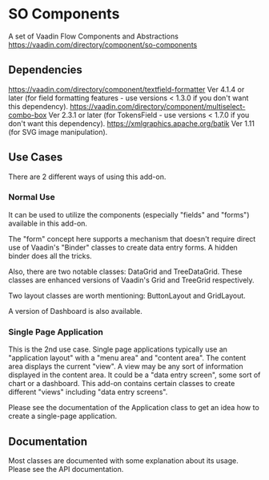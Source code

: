 # SO Components
A set of Vaadin Flow Components and Abstractions
https://vaadin.com/directory/component/so-components

## Dependencies
https://vaadin.com/directory/component/textfield-formatter Ver 4.1.4 or later (for field formatting features - use versions < 1.3.0 if you don't want this dependency).
https://vaadin.com/directory/component/multiselect-combo-box Ver 2.3.1 or later (for TokensField - use versions < 1.7.0 if you don't want this dependency).
https://xmlgraphics.apache.org/batik Ver 1.11 (for SVG image manipulation).

## Use Cases
There are 2 different ways of using this add-on.

### Normal Use
It can be used to utilize the components (especially "fields" and "forms") available in this add-on.

The "form" concept here supports a mechanism that doesn't require direct use of Vaadin's "Binder" classes to create data entry forms.
A hidden binder does all the tricks.

Also, there are two notable classes: DataGrid and TreeDataGrid. These classes are enhanced
versions of Vaadin's Grid and TreeGrid respectively.

Two layout classes are worth mentioning: ButtonLayout and GridLayout.

A version of Dashboard is also available.

### Single Page Application
This is the 2nd use case. Single page applications typically use an "application layout"
with a "menu area" and "content area". The content area displays the current "view". A view may
be any sort of information displayed in the content area. It could be a "data entry screen", some
sort of chart or a dashboard. This add-on contains certain classes to create different
"views" including "data entry screens".

Please see the documentation of the Application class to get an idea how to create a single-page
application.

## Documentation
Most classes are documented with some explanation about its usage. Please see the API
documentation.